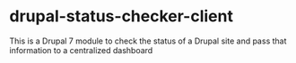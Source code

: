 # drupal-status-checker-client
This is a Drupal 7 module to check the status of a Drupal site and pass that information to a centralized dashboard
